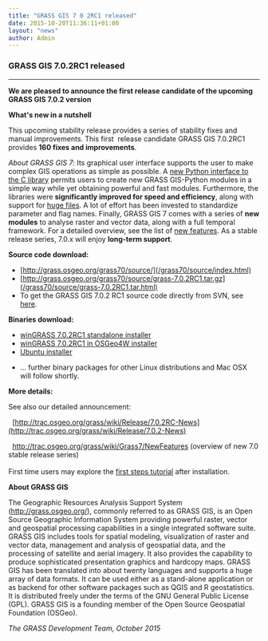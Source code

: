 ```yaml
---
title: "GRASS GIS 7 0 2RC1 released"
date: 2015-10-20T11:36:11+01:00
layout: "news"
author: Admin
---
```


### GRASS GIS 7.0.2RC1 released

------------------------------------------------------------------------

**We are pleased to announce the **first release candidate** of the
upcoming GRASS GIS 7.0.2 version**

**What's new in a nutshell**

This upcoming stability release provides a series of stability fixes and
manual improvements. This first  release candidate GRASS GIS 7.0.2RC1
provides **160 fixes and improvements**.

*About GRASS GIS 7*: Its graphical user interface supports the user to
make complex GIS operations as simple as possible. A [new Python
interface to the C
library](/grass70/manuals/libpython/index.html) permits users
to create new GRASS GIS-Python modules in a simple way while yet
obtaining powerful and fast modules. Furthermore, the libraries were
**significantly improved for speed and efficiency**, along with support
for [huge
files](http://grasswiki.osgeo.org/wiki/Category:Massive_data_analysis).
A lot of effort has been invested to standardize parameter and flag
names. Finally, GRASS GIS 7 comes with a series of **new modules** to
analyse raster and vector data, along with a full temporal framework.
For a detailed overview, see the list of [new
features](http://trac.osgeo.org/grass/wiki/Grass7/NewFeatures). As a
stable release series, 7.0.x will enjoy **long-term support**.

**Source code download:**

-   [http://grass.osgeo.org/grass70/source/](/grass70/source/index.html)
-   [http://grass.osgeo.org/grass70/source/grass-7.0.2RC1.tar.gz](/grass70/source/grass-7.0.2RC1.tar.html)
-   To get the GRASS GIS 7.0.2 RC1 source code directly from SVN, see
    [here](http://trac.osgeo.org/grass/wiki/Release/7.0.2-News).

**Binaries download:**

-   [winGRASS 7.0.2RC1 standalone
    installer](/grass70/binary/mswindows/native/WinGRASS-7.0.2RC1-1-Setup.html)
-   [winGRASS 7.0.2RC1 in OSGeo4W
    installer](http://trac.osgeo.org/osgeo4w/wiki/pkg-grass)
-   [Ubuntu
    installer](https://launchpad.net/~grass/+archive/ubuntu/grass-stable)

<!-- -->

-   \... further binary packages for other Linux distributions and Mac
    OSX will follow shortly.

**More details:**

See also our detailed announcement:


 
[http://trac.osgeo.org/grass/wiki/Release/7.0.2RC-News](http://trac.osgeo.org/grass/wiki/Release/7.0.2-News)



  <http://trac.osgeo.org/grass/wiki/Grass7/NewFeatures> (overview of new
7.0 stable release series)\
\
First time users may explore the [first steps
tutorial](/documentation/first-time-users/index.html) after
installation.


**About GRASS GIS**

The Geographic Resources Analysis Support System
([http://grass.osgeo.org/)](/index.html), commonly referred
to as GRASS GIS, is an Open Source Geographic Information System
providing powerful raster, vector and geospatial processing capabilities
in a single integrated software suite. GRASS GIS includes tools for
spatial modeling, visualization of raster and vector data, management
and analysis of geospatial data, and the processing of satellite and
aerial imagery. It also provides the capability to produce sophisticated
presentation graphics and hardcopy maps. GRASS GIS has been translated
into about twenty languages and supports a huge array of data formats.
It can be used either as a stand-alone application or as backend for
other software packages such as QGIS and R geostatistics. It is
distributed freely under the terms of the GNU General Public License
(GPL). GRASS GIS is a founding member of the Open Source Geospatial
Foundation (OSGeo).

*The GRASS Development Team, October 2015*

